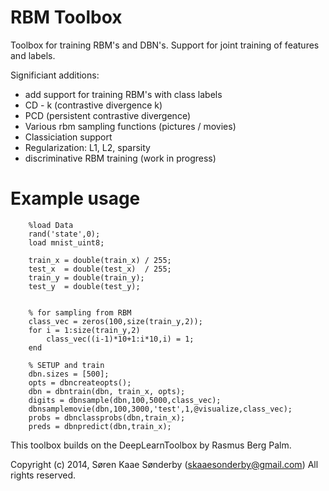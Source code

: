 # RBM Toolbox

Toolbox for training RBM's and DBN's. 
Support for joint training of features and labels. 

Significiant additions:
 * add support for training RBM's with class labels 
 * CD - k (contrastive divergence k)
 * PCD (persistent contrastive divergence)
 * Various rbm sampling functions (pictures / movies)
 * Classiciation support
 * Regularization: L1, L2, sparsity
 * discriminative RBM training (work in progress)

 # Example usage


		%load Data
		rand('state',0);
		load mnist_uint8;

		train_x = double(train_x) / 255;
		test_x  = double(test_x)  / 255;
		train_y = double(train_y);
		test_y  = double(test_y);


		% for sampling from RBM
		class_vec = zeros(100,size(train_y,2));
		for i = 1:size(train_y,2)
		    class_vec((i-1)*10+1:i*10,i) = 1;
		end

		% SETUP and train
		dbn.sizes = [500];
		opts = dbncreateopts();
		dbn = dbntrain(dbn, train_x, opts);
		digits = dbnsample(dbn,100,5000,class_vec);
		dbnsamplemovie(dbn,100,3000,'test',1,@visualize,class_vec);
		probs = dbnclassprobs(dbn,train_x);
		preds = dbnpredict(dbn,train_x);


This toolbox builds on the DeepLearnToolbox by Rasmus Berg Palm.


 Copyright (c) 2014, Søren Kaae Sønderby (skaaesonderby@gmail.com)
All rights reserved.